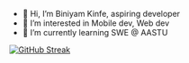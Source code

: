 - 👋 Hi, I’m Biniyam Kinfe, aspiring developer 
- 👀 I’m interested in Mobile dev, Web dev
- 🌱 I’m currently learning SWE @ AASTU

[![GitHub Streak](https://streak-stats.demolab.com/?user=biniKin)](https://git.io/streak-stats)

<!---
biniKin/biniKin is a ✨ special ✨ repository because its `README.md` (this file) appears on your GitHub profile.
You can click the Preview link to take a look at your changes.
--->
